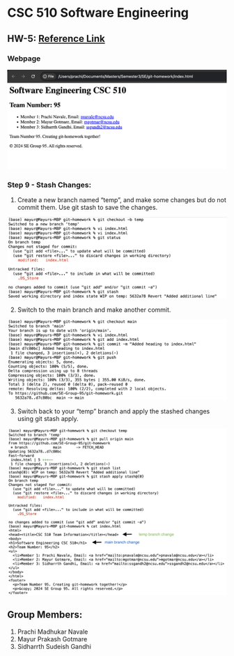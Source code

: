 # CSC 510 Software Engineering 
## HW-5: [Reference Link](https://txt.github.io/se24fall/git.html)

### Webpage

![alt text](webpage.png)

### Step 9 - Stash Changes:

1. Create a new branch named “temp”, and make some changes but do not commit them. Use git stash to save the changes.

![alt text](step_9_images/9.1.png)

2. Switch to the main branch and make another commit.

![alt text](step_9_images/9.2.jpeg)

3. Switch back to your “temp” branch and apply the stashed changes using git stash apply.

![alt text](step_9_images/9.3.jpeg)


## Group Members:
1. Prachi Madhukar Navale
2. Mayur Prakash Gotmare
3. Sidharrth Sudeish Gandhi